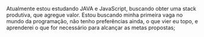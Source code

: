 Atualmente estou estudando JAVA e JavaScript, buscando obter uma stack produtiva, que agregue valor.
Estou buscando minha primeira vaga no mundo da programação, não tenho preferências ainda, o que vier eu topo,
e aprenderei o que for necessário para alcançar as metas propostas;
